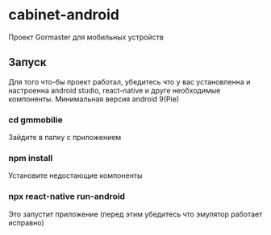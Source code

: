 # cabinet-android

Проект Gormaster для мобильных устройств

## Запуск

Для того что-бы проект работал, убедитесь что у вас установленна и настроенна android studio, react-native и друге необходимые компоненты. Минимальная версия android 9(Pie)

### cd gmmobilie

Зайдите в папку с приложением

### npm install

Установите недостающие компоненты

### npx react-native run-android

Это запустит приложение (перед этим убедитесь что эмулятор работает исправно)